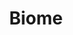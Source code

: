 ---
layout: prefab
title: Biome
data_file: Biome
parent: Prefabs
nav_exclude: true
search_exclude: false
---